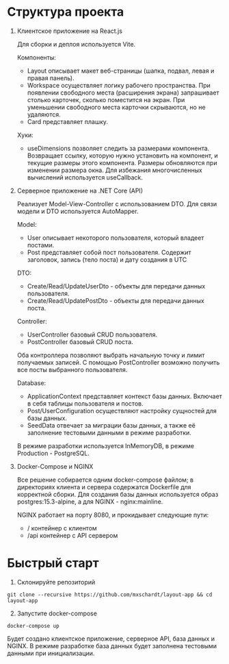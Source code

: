 # Структура проекта

1. Клиентское приложение на React.js

    Для сборки и деплоя используется Vite.

    Компоненты:

    - Layout описывает макет веб-страницы (шапка, подвал, левая и правая панель).
    - Workspace осуществляет логику рабочего пространства. При появлении свободного
      места (расширения экрана) запрашивает столько карточек, сколько поместится на экран.
      При уменьшении свободного места карточки скрываются, но не удаляются.
    - Card представляет плашку.

    Хуки:

    - useDimensions позволяет следить за размерами компонента. Возвращает ссылку,
      которую нужно установить на компонент, и текущие размеры этого компонента.
      Размеры обновляются при изменении размера окна. Для избежания многочисленных вычислений
      используется useCallback.

2. Серверное приложение на .NET Core (API)

    Реализует Model-View-Controller с использованием DTO. 
    Для связи модели и DTO используется AutoMapper.

    Model:

    - User описывает некоторого пользователя, который владеет постами.
    - Post представляет собой пост пользователя. Содержит заголовок, запись (тело поста) и
      дату создания в UTC

    DTO:

    - Create/Read/UpdateUserDto - объекты для передачи данных пользователя.
    - Create/Read/UpdatePostDto - объекты для передачи данных поста.

    Controller:

    - UserController базовый CRUD пользователя.
    - PostController базовый CRUD поста.

    Оба контроллера позволяют выбрать начальную точку и лимит получаемых записей.
    С помощью PostController возможно получить все посты выбранного пользователя. 

    Database:

    - ApplicationContext представляет контекст базы данных. Включает в себя таблицы
      пользователя и постов.
    - Post/UserConfiguration осуществляют настройку сущностей для базы данных.
    - SeedData отвечает за миграции базы данных, а также её заполнение
      тестовыми данными в режиме разработки.
    
    В режиме разработки используется InMemoryDB, в режиме Production - PostgreSQL.

3. Docker-Compose и NGINX

    Все решение собирается одним docker-compose файлом; в директориях клиента и сервера
    содержатся Dockerfile для корректной сборки. Для создания базы данных
    используется образ postgres:15.3-alpine, а для NGINX - nginx:mainline.

    NGINX работает на порту 8080, и прокидывает следующие пути:

    - /     контейнер с клиентом
    - /api  контейнер с API сервером

# Быстрый старт

1. Склонируйте репозиторий

```
git clone --recursive https://github.com/mxschardt/layout-app && cd layout-app
```

2. Запустите docker-compose

```
docker-compose up
```

Будет создано клиентское приложение, серверное API, база данных и NGINX.
В режиме разработке база данных будет заполнена тестовыми данными при инициализации.

